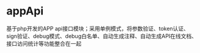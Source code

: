 # appApi
基于php开发的APP api接口模块；采用单例模式，将参数验证、token认证、sign验证、debug模式、debug白名单、自动生成注释、自动生成API在线文档、接口访问统计等功能整合在一起
